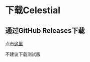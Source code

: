 # 下载Celestial

## 通过GitHub Releases下载

点击[这里](https://github.com/CubeWhyMC/celestial/releases)

不建议下载测试版
